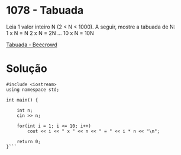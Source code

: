 # 1078 - Tabuada

Leia 1 valor inteiro N (2 < N < 1000). A seguir, mostre a tabuada de N:      
1 x N = N      2 x N = 2N        ...       10 x N = 10N

[Tabuada - Beecrowd](https://www.beecrowd.com.br/judge/pt/problems/view/1078)

# Solução

```
#include <iostream>
using namespace std;
 
int main() {
 
    int n; 
    cin >> n;
    
    for(int i = 1; i <= 10; i++)
        cout << i << " x " << n << " = " << i * n << "\n";
 
    return 0;
}```